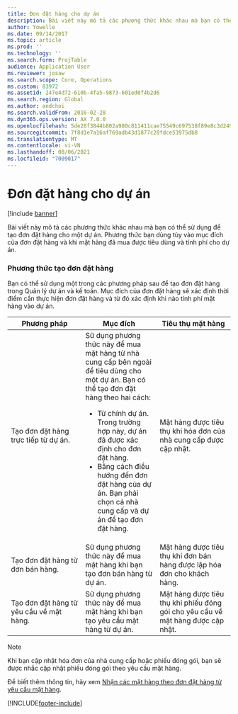 ```yaml
---
title: Đơn đặt hàng cho dự án
description: Bài viết này mô tả các phương thức khác nhau mà bạn có thể sử dụng để tạo đơn đặt hàng cho một dự án. Phương thức bạn dùng tùy vào mục đích của đơn đặt hàng và khi mặt hàng đã mua được tiêu dùng và tính phí cho dự án.
author: Yowelle
ms.date: 09/14/2017
ms.topic: article
ms.prod: ''
ms.technology: ''
ms.search.form: ProjTable
audience: Application User
ms.reviewer: josaw
ms.search.scope: Core, Operations
ms.custom: 83972
ms.assetid: 247e4d72-610b-4fa5-9873-601ed0f4b2d6
ms.search.region: Global
ms.author: andchoi
ms.search.validFrom: 2016-02-28
ms.dyn365.ops.version: AX 7.0.0
ms.openlocfilehash: 5de28f3844b802a980c811411cae75549c697538f89e8c3d2495ea171a188524
ms.sourcegitcommit: 7f8d1e7a16af769adb43d1877c28fdce53975db8
ms.translationtype: MT
ms.contentlocale: vi-VN
ms.lasthandoff: 08/06/2021
ms.locfileid: "7009017"
---
```

# <a name="purchase-orders-for-a-project"></a>Đơn đặt hàng cho dự án

[!include [banner](../includes/banner.md)]

Bài viết này mô tả các phương thức khác nhau mà bạn có thể sử dụng để tạo đơn đặt hàng cho một dự án. Phương thức bạn dùng tùy vào mục đích của đơn đặt hàng và khi mặt hàng đã mua được tiêu dùng và tính phí cho dự án.

### <a name="methods-for-creating-a-purchase-order"></a>Phương thức tạo đơn đặt hàng

Bạn có thể sử dụng một trong các phương pháp sau để tạo đơn đặt hàng trong Quản lý dự án và kế toán. Mục đích của đơn đặt hàng sẽ xác định thời điểm cần thực hiện đơn đặt hàng và từ đó xác định khi nào tính phí mặt hàng vào dự án.

<table>
<colgroup>
<col width="33%" />
<col width="33%" />
<col width="33%" />
</colgroup>
<thead>
<tr class="header">
<th>Phương pháp</th>
<th>Mục đích</th>
<th>Tiêu thụ mặt hàng</th>
</tr>
</thead>
<tbody>
<tr class="odd">
<td>Tạo đơn đặt hàng trực tiếp từ dự án.</td>
<td>Sử dụng phương thức này để mua mặt hàng từ nhà cung cấp bên ngoài để tiêu dùng cho một dự án. Bạn có thể tạo đơn đặt hàng theo hai cách:
<ul>
<li>Từ chính dự án. Trong trường hợp này, dự án đã được xác định cho đơn đặt hàng.</li>
<li>Bằng cách điều hướng đến đơn đặt hàng của dự án. Bạn phải chọn cả nhà cung cấp và dự án để tạo đơn đặt hàng.</li>
</ul></td>
<td>Mặt hàng được tiêu thụ khi hóa đơn của nhà cung cấp được cập nhật.</td>
</tr>
<tr class="even">
<td>Tạo đơn đặt hàng từ đơn bán hàng.</td>
<td>Sử dụng phương thức này để mua mặt hàng khi bạn tạo đơn bán hàng từ dự án.</td>
<td>Mặt hàng được tiêu thụ khi đơn bán hàng được lập hóa đơn cho khách hàng.</td>
</tr>
<tr class="odd">
<td>Tạo đơn đặt hàng từ yêu cầu về mặt hàng.</td>
<td>Sử dụng phương thức này để mua mặt hàng khi bạn tạo yêu cầu mặt hàng từ dự án.</td>
<td>Mặt hàng được tiêu thụ khi phiếu đóng gói cho yêu cầu về mặt hàng được cập nhật.</td>
</tr>
</tbody>
</table>

> [!NOTE] 
> Khi bạn cập nhật hóa đơn của nhà cung cấp hoặc phiếu đóng gói, bạn sẽ được nhắc cập nhật phiếu đóng gói theo yêu cầu mặt hàng.

Để biết thêm thông tin, hãy xem [Nhận các mặt hàng theo đơn đặt hàng từ yêu cầu mặt hàng](tasks/receive-items-purchase-order-item-requirement.md).



[!INCLUDE[footer-include](../includes/footer-banner.md)]
